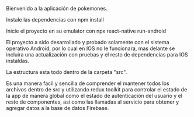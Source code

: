Bienvenido a la aplicación de pokemones.

Instale las dependencias con
npm install

Inicie el proyecto en su emulator con
npx react-native run-android

El proyecto a sido desarrollado y probado solamente con el sistema operativo Android, por lo cual en IOS
no le funcionara, mas delante se incluira una actualización con pruebas y el resto de dependencias para
IOS instaldas.

La estructura esta todo dentro de la carpeta "src".

Es una manera facil y sencilla de comprender el mantener todos los archivos dentro de src y utilizando
redux toolkit para controlar el estado de la app de manera global como el estado de autenticación del 
usuario y el resto de componentes, así como las llamadas al servicio para obtener y agregar datos
a la base de datos Firebase.
